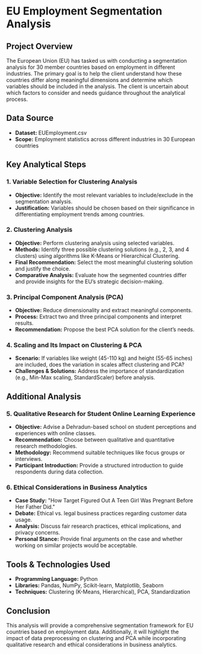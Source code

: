 # EU Employment Segmentation Analysis

## Project Overview
The European Union (EU) has tasked us with conducting a segmentation analysis for 30 member countries based on employment in different industries. The primary goal is to help the client understand how these countries differ along meaningful dimensions and determine which variables should be included in the analysis. The client is uncertain about which factors to consider and needs guidance throughout the analytical process.

## Data Source
- **Dataset:** EUEmployment.csv
- **Scope:** Employment statistics across different industries in 30 European countries

## Key Analytical Steps
### 1. Variable Selection for Clustering Analysis
- **Objective:** Identify the most relevant variables to include/exclude in the segmentation analysis.
- **Justification:** Variables should be chosen based on their significance in differentiating employment trends among countries.

### 2. Clustering Analysis
- **Objective:** Perform clustering analysis using selected variables.
- **Methods:** Identify three possible clustering solutions (e.g., 2, 3, and 4 clusters) using algorithms like K-Means or Hierarchical Clustering.
- **Final Recommendation:** Select the most meaningful clustering solution and justify the choice.
- **Comparative Analysis:** Evaluate how the segmented countries differ and provide insights for the EU’s strategic decision-making.

### 3. Principal Component Analysis (PCA)
- **Objective:** Reduce dimensionality and extract meaningful components.
- **Process:** Extract two and three principal components and interpret results.
- **Recommendation:** Propose the best PCA solution for the client’s needs.

### 4. Scaling and Its Impact on Clustering & PCA
- **Scenario:** If variables like weight (45-110 kg) and height (55-65 inches) are included, does the variation in scales affect clustering and PCA?
- **Challenges & Solutions:** Address the importance of standardization (e.g., Min-Max scaling, StandardScaler) before analysis.

## Additional Analysis
### 5. Qualitative Research for Student Online Learning Experience
- **Objective:** Advise a Dehradun-based school on student perceptions and experiences with online classes.
- **Recommendation:** Choose between qualitative and quantitative research methodologies.
- **Methodology:** Recommend suitable techniques like focus groups or interviews.
- **Participant Introduction:** Provide a structured introduction to guide respondents during data collection.

### 6. Ethical Considerations in Business Analytics
- **Case Study:** "How Target Figured Out A Teen Girl Was Pregnant Before Her Father Did."
- **Debate:** Ethical vs. legal business practices regarding customer data usage.
- **Analysis:** Discuss fair research practices, ethical implications, and privacy concerns.
- **Personal Stance:** Provide final arguments on the case and whether working on similar projects would be acceptable.

## Tools & Technologies Used
- **Programming Language:** Python
- **Libraries:** Pandas, NumPy, Scikit-learn, Matplotlib, Seaborn
- **Techniques:** Clustering (K-Means, Hierarchical), PCA, Standardization

## Conclusion
This analysis will provide a comprehensive segmentation framework for EU countries based on employment data. Additionally, it will highlight the impact of data preprocessing on clustering and PCA while incorporating qualitative research and ethical considerations in business analytics.

